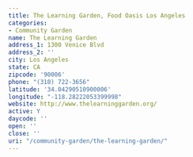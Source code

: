 ```yaml
---
title: The Learning Garden, Food Oasis Los Angeles
categories:
- Community Garden
name: The Learning Garden
address_1: 1300 Venice Blvd
address_2: ''
city: Los Angeles
state: CA
zipcode: '90006'
phone: "(310) 722-3656"
latitude: '34.04290510900006'
longitude: "-118.28222053399998"
website: http://www.thelearninggarden.org/
active: Y
daycode: ''
open: ''
close: ''
uri: "/community-garden/the-learning-garden/"
---
```


